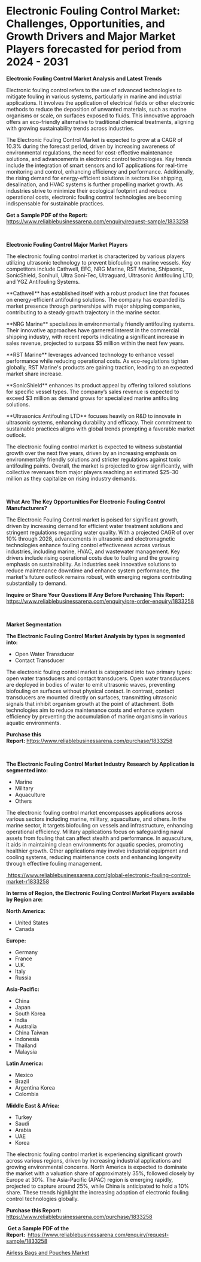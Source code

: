 <p><h1>Electronic Fouling Control Market: Challenges, Opportunities, and Growth Drivers and Major Market Players forecasted for period from 2024 - 2031</h1></p><p><strong>Electronic Fouling Control Market Analysis and Latest Trends</strong></p>
<p><p>Electronic fouling control refers to the use of advanced technologies to mitigate fouling in various systems, particularly in marine and industrial applications. It involves the application of electrical fields or other electronic methods to reduce the deposition of unwanted materials, such as marine organisms or scale, on surfaces exposed to fluids. This innovative approach offers an eco-friendly alternative to traditional chemical treatments, aligning with growing sustainability trends across industries.</p><p>The Electronic Fouling Control Market is expected to grow at a CAGR of 10.3% during the forecast period, driven by increasing awareness of environmental regulations, the need for cost-effective maintenance solutions, and advancements in electronic control technologies. Key trends include the integration of smart sensors and IoT applications for real-time monitoring and control, enhancing efficiency and performance. Additionally, the rising demand for energy-efficient solutions in sectors like shipping, desalination, and HVAC systems is further propelling market growth. As industries strive to minimize their ecological footprint and reduce operational costs, electronic fouling control technologies are becoming indispensable for sustainable practices.</p></p>
<p><strong>Get a Sample PDF of the Report:&nbsp;</strong> <a href="https://www.reliablebusinessarena.com/enquiry/request-sample/1833258?utm_campaign=1891&utm_medium=2&utm_source=Github&utm_content=ia&utm_term=01012025&utm_id=electronic-fouling-control">https://www.reliablebusinessarena.com/enquiry/request-sample/1833258</a></p>
<p>&nbsp;</p>
<p><strong>Electronic Fouling Control Major Market Players</strong></p>
<p><p>The electronic fouling control market is characterized by various players utilizing ultrasonic technology to prevent biofouling on marine vessels. Key competitors include Cathwell, EFC, NRG Marine, RST Marine, Shipsonic, SonicShield, Sonihull, Ultra Soni-Tec, Ultraguard, Ultrasonic Antifouling LTD, and YGZ Antifouling Systems.</p><p>**Cathwell** has established itself with a robust product line that focuses on energy-efficient antifouling solutions. The company has expanded its market presence through partnerships with major shipping companies, contributing to a steady growth trajectory in the marine sector. </p><p>**NRG Marine** specializes in environmentally friendly antifouling systems. Their innovative approaches have garnered interest in the commercial shipping industry, with recent reports indicating a significant increase in sales revenue, projected to surpass $5 million within the next few years.</p><p>**RST Marine** leverages advanced technology to enhance vessel performance while reducing operational costs. As eco-regulations tighten globally, RST Marine's products are gaining traction, leading to an expected market share increase.</p><p>**SonicShield** enhances its product appeal by offering tailored solutions for specific vessel types. The company’s sales revenue is expected to exceed $3 million as demand grows for specialized marine antifouling solutions.</p><p>**Ultrasonics Antifouling LTD** focuses heavily on R&D to innovate in ultrasonic systems, enhancing durability and efficacy. Their commitment to sustainable practices aligns with global trends prompting a favorable market outlook.</p><p>The electronic fouling control market is expected to witness substantial growth over the next five years, driven by an increasing emphasis on environmentally friendly solutions and stricter regulations against toxic antifouling paints. Overall, the market is projected to grow significantly, with collective revenues from major players reaching an estimated $25–30 million as they capitalize on rising industry demands.</p></p>
<p>&nbsp;</p>
<p><strong>What Are The Key Opportunities For Electronic Fouling Control Manufacturers?</strong></p>
<p><p>The Electronic Fouling Control market is poised for significant growth, driven by increasing demand for efficient water treatment solutions and stringent regulations regarding water quality. With a projected CAGR of over 10% through 2028, advancements in ultrasonic and electromagnetic technologies enhance fouling control effectiveness across various industries, including marine, HVAC, and wastewater management. Key drivers include rising operational costs due to fouling and the growing emphasis on sustainability. As industries seek innovative solutions to reduce maintenance downtime and enhance system performance, the market's future outlook remains robust, with emerging regions contributing substantially to demand.</p></p>
<p><strong>Inquire or Share Your Questions If Any Before Purchasing This Report:</strong> <a href="https://www.reliablebusinessarena.com/enquiry/pre-order-enquiry/1833258?utm_campaign=1891&utm_medium=2&utm_source=Github&utm_content=ia&utm_term=01012025&utm_id=electronic-fouling-control">https://www.reliablebusinessarena.com/enquiry/pre-order-enquiry/1833258</a></p>
<p>&nbsp;</p>
<p><strong>Market Segmentation</strong></p>
<p><strong>The Electronic Fouling Control Market Analysis by types is segmented into:</strong></p>
<p><ul><li>Open Water Transducer</li><li>Contact Transducer</li></ul></p>
<p><p>The electronic fouling control market is categorized into two primary types: open water transducers and contact transducers. Open water transducers are deployed in bodies of water to emit ultrasonic waves, preventing biofouling on surfaces without physical contact. In contrast, contact transducers are mounted directly on surfaces, transmitting ultrasonic signals that inhibit organism growth at the point of attachment. Both technologies aim to reduce maintenance costs and enhance system efficiency by preventing the accumulation of marine organisms in various aquatic environments.</p></p>
<p><strong>Purchase this Report:&nbsp;</strong><a href="https://www.reliablebusinessarena.com/purchase/1833258?utm_campaign=1891&utm_medium=2&utm_source=Github&utm_content=ia&utm_term=01012025&utm_id=electronic-fouling-control">https://www.reliablebusinessarena.com/purchase/1833258</a></p>
<p>&nbsp;</p>
<p><strong>The Electronic Fouling Control Market Industry Research by Application is segmented into:</strong></p>
<p><ul><li>Marine</li><li>Military</li><li>Aquaculture</li><li>Others</li></ul></p>
<p><p>The electronic fouling control market encompasses applications across various sectors including marine, military, aquaculture, and others. In the marine sector, it targets biofouling on vessels and infrastructure, enhancing operational efficiency. Military applications focus on safeguarding naval assets from fouling that can affect stealth and performance. In aquaculture, it aids in maintaining clean environments for aquatic species, promoting healthier growth. Other applications may involve industrial equipment and cooling systems, reducing maintenance costs and enhancing longevity through effective fouling management.</p></p>
<p><a href="https://www.reliablebusinessarena.com/global-electronic-fouling-control-market-r1833258?utm_campaign=1891&utm_medium=2&utm_source=Github&utm_content=ia&utm_term=01012025&utm_id=electronic-fouling-control">&nbsp;https://www.reliablebusinessarena.com/global-electronic-fouling-control-market-r1833258</a></p>
<p><strong>In terms of Region, the Electronic Fouling Control Market Players available by Region are:</strong></p>
<p>
    <p> <strong> North America: </strong>
        <ul>
            <li>United States</li>
            <li>Canada</li>
        </ul>
        </p> 
    <p> <strong> Europe: </strong>
        <ul>
            <li>Germany</li>
            <li>France</li>
            <li>U.K.</li>
            <li>Italy</li>
            <li>Russia</li>
        </ul>
        </p> 
    <p> <strong> Asia-Pacific: </strong>
        <ul>
            <li>China</li>
            <li>Japan</li>
            <li>South Korea</li>
            <li>India</li>
            <li>Australia</li>
            <li>China Taiwan</li>
            <li>Indonesia</li>
            <li>Thailand</li>
            <li>Malaysia</li>
        </ul>
        </p> 
    <p> <strong> Latin America: </strong>
        <ul>
            <li>Mexico</li>
            <li>Brazil</li>
            <li>Argentina Korea</li>
            <li>Colombia</li>
        </ul>
        </p> 
    <p> <strong> Middle East & Africa: </strong>
        <ul>
            <li>Turkey</li>
            <li>Saudi</li>
            <li>Arabia</li>
            <li>UAE</li>
            <li>Korea</li>
        </ul>
    </p>
    </p>
<p><p>The electronic fouling control market is experiencing significant growth across various regions, driven by increasing industrial applications and growing environmental concerns. North America is expected to dominate the market with a valuation share of approximately 35%, followed closely by Europe at 30%. The Asia-Pacific (APAC) region is emerging rapidly, projected to capture around 25%, while China is anticipated to hold a 10% share. These trends highlight the increasing adoption of electronic fouling control technologies globally.</p></p>
<p><strong>Purchase this Report: </strong><a href="https://www.reliablebusinessarena.com/purchase/1833258?utm_campaign=1891&utm_medium=2&utm_source=Github&utm_content=ia&utm_term=01012025&utm_id=electronic-fouling-control">https://www.reliablebusinessarena.com/purchase/1833258</a></p>
<p>&nbsp;<strong>Get a Sample PDF of the Report:&nbsp;&nbsp;</strong><a href="https://www.reliablebusinessarena.com/enquiry/request-sample/1833258?utm_campaign=1891&utm_medium=2&utm_source=Github&utm_content=ia&utm_term=01012025&utm_id=electronic-fouling-control">https://www.reliablebusinessarena.com/enquiry/request-sample/1833258</a></p>
<p><strong></strong></p>
<p><p><a href="https://github.com/Krish2023na/Market-Research-Report-List-6/blob/main/airless-bags-and-pouches-market.md?utm_campaign=1891&utm_medium=2&utm_source=Github&utm_content=ia&utm_term=01012025&utm_id=electronic-fouling-control">Airless Bags and Pouches Market</a></p></p>